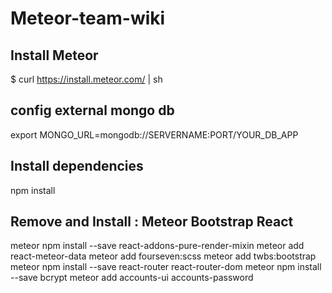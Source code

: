 # Meteor-team-wiki

## Install Meteor
$ curl https://install.meteor.com/ | sh


## config external mongo db
export MONGO_URL=mongodb://SERVERNAME:PORT/YOUR_DB_APP

## Install dependencies
npm install

## Remove and Install : Meteor Bootstrap React
meteor npm install --save react-addons-pure-render-mixin
meteor add react-meteor-data
meteor add fourseven:scss
meteor add twbs:bootstrap
meteor npm install --save react-router react-router-dom
meteor npm install --save bcrypt
meteor add accounts-ui accounts-password
